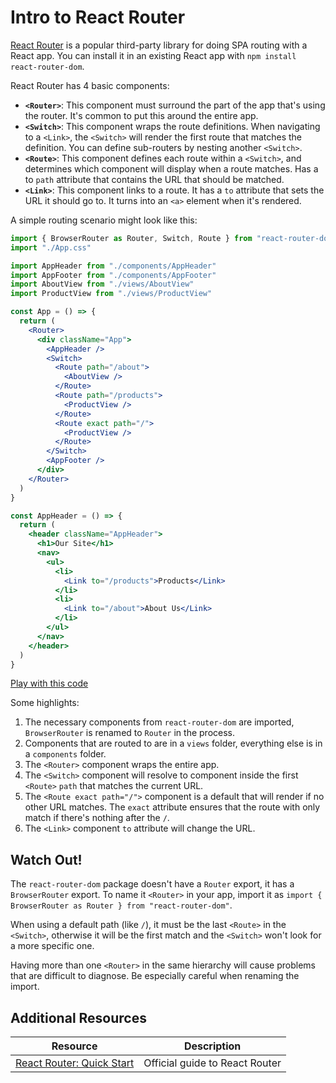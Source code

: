 # Intro to React Router

[React Router](https://reactrouter.com/) is a popular third-party library for doing SPA routing with a React app. You can install it in an existing React app with `npm install react-router-dom`.

React Router has 4 basic components:

* **`<Router>`**: This component must surround the part of the app that's using the router. It's common to put this around the entire app.
* **`<Switch>`**: This component wraps the route definitions. When navigating to a `<Link>`, the `<Switch>` will render the first route that matches the definition. You can define sub-routers by nesting another `<Switch>`.
* **`<Route>`**: This component defines each route within a `<Switch>`, and determines which component will display when a route matches. Has a to `path` attribute that contains the URL that should be matched.
* **`<Link>`**: This component links to a route. It has a `to` attribute that sets the URL it should go to. It turns into an `<a>` element when it's rendered.

A simple routing scenario might look like this:

```jsx
import { BrowserRouter as Router, Switch, Route } from "react-router-dom"
import "./App.css"

import AppHeader from "./components/AppHeader"
import AppFooter from "./components/AppFooter"
import AboutView from "./views/AboutView"
import ProductView from "./views/ProductView"

const App = () => {
  return (
    <Router>
      <div className="App">
        <AppHeader />
        <Switch>
          <Route path="/about">
            <AboutView />
          </Route>
          <Route path="/products">
            <ProductView />
          </Route>
          <Route exact path="/">
            <ProductView />
          </Route>
        </Switch>
        <AppFooter />
      </div>
    </Router>
  )
}
```

```jsx
const AppHeader = () => {
  return (
    <header className="AppHeader">
      <h1>Our Site</h1>
      <nav>
        <ul>
          <li>
            <Link to="/products">Products</Link>
          </li>
          <li>
            <Link to="/about">About Us</Link>
          </li>
        </ul>
      </nav>
    </header>
  )
}
```

[Play with this code](https://codesandbox.io/s/awesome-payne-4wkvd)

Some highlights:

1. The necessary components from `react-router-dom` are imported, `BrowserRouter` is renamed to `Router` in the process.
2. Components that are routed to are in a `views` folder, everything else is in a `components` folder.
3. The `<Router>` component wraps the entire app.
4. The `<Switch>` component will resolve to component inside the first `<Route>` `path` that matches the current URL.
5. The `<Route exact path="/">` component is a default that will render if no other URL matches. The `exact` attribute ensures that the route with only match if there's nothing after the `/`.
6. The `<Link>` component `to` attribute will change the URL.

## Watch Out!

The `react-router-dom` package doesn't have a `Router` export, it has a `BrowserRouter` export. To name it `<Router>` in your app, import it as `import { BrowserRouter as Router } from "react-router-dom"`.

When using a default path (like `/`), it must be the last `<Route>` in the `<Switch>`, otherwise it will be the first match and the `<Switch>` won't look for a more specific one.

Having more than one `<Router>` in the same hierarchy will cause problems that are difficult to diagnose. Be especially careful when renaming the import.

## Additional Resources

| Resource | Description |
| --- | --- |
| [React Router: Quick Start](https://reactrouter.com/web/guides/quick-start) | Official guide to React Router |
